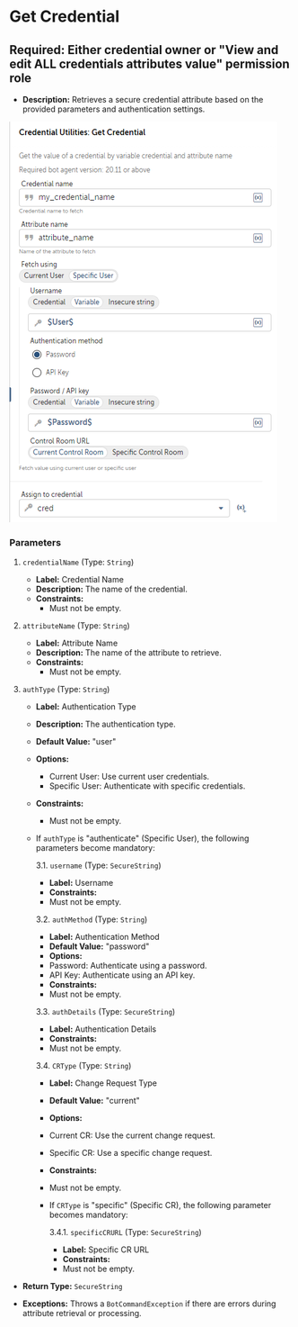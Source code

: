 # Get Credential
## Required: Either credential owner or "View and edit ALL credentials attributes value" permission role
- **Description:** Retrieves a secure credential attribute based on the provided parameters and authentication settings.

![Alt text](./Screenshots/GetDynamicCredential.png)

### Parameters

1. `credentialName` (Type: `String`)
    - **Label:** Credential Name
    - **Description:** The name of the credential.
    - **Constraints:**
        - Must not be empty.

2. `attributeName` (Type: `String`)
    - **Label:** Attribute Name
    - **Description:** The name of the attribute to retrieve.
    - **Constraints:**
        - Must not be empty.

3. `authType` (Type: `String`)
    - **Label:** Authentication Type
    - **Description:** The authentication type.
    - **Default Value:** "user"
    - **Options:**
        - Current User: Use current user credentials.
        - Specific User: Authenticate with specific credentials.
    - **Constraints:**
        - Must not be empty.

    - If `authType` is "authenticate" (Specific User), the following parameters become mandatory:

      3.1. `username` (Type: `SecureString`)
        - **Label:** Username
        - **Constraints:**
        - Must not be empty.

      3.2. `authMethod` (Type: `String`)
        - **Label:** Authentication Method
        - **Default Value:** "password"
        - **Options:**
        - Password: Authenticate using a password.
        - API Key: Authenticate using an API key.
        - **Constraints:**
        - Must not be empty.

      3.3. `authDetails` (Type: `SecureString`)
        - **Label:** Authentication Details
        - **Constraints:**
        - Must not be empty.

      3.4. `CRType` (Type: `String`)
        - **Label:** Change Request Type
        - **Default Value:** "current"
        - **Options:**
        - Current CR: Use the current change request.
        - Specific CR: Use a specific change request.
        - **Constraints:**
        - Must not be empty.

        - If `CRType` is "specific" (Specific CR), the following parameter becomes mandatory:

          3.4.1. `specificCRURL` (Type: `SecureString`)
            - **Label:** Specific CR URL
            - **Constraints:**
            - Must not be empty.

- **Return Type:** `SecureString`

- **Exceptions:** Throws a `BotCommandException` if there are errors during attribute retrieval or processing.
